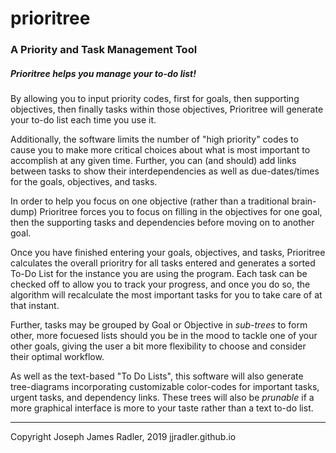 # prioritree
### A Priority and Task Management Tool
##### Prioritree helps you manage your to-do list!
By allowing you to input priority codes, first for goals, then supporting objectives,
then finally tasks within those objectives, Prioritree will generate your to-do
list each time you use it.

Additionally, the software limits the number of "high priority" codes to cause
you to make more critical choices about what is most important to accomplish at
any given time. Further, you can (and should) add links between tasks to show
their interdependencies as well as due-dates/times for the goals, objectives, and
tasks.

In order to help you focus on one objective (rather than a traditional brain-dump)
Prioritree forces you to focus on filling in the objectives for one goal, then
the supporting tasks and dependencies before moving on to another goal.

Once you have finished entering your goals, objectives, and tasks, Prioritree
calculates the overall prioritry for all tasks entered and generates a sorted
To-Do List for the instance you are using the program. Each task can be checked off
to allow you to track your progress, and once you do so, the algorithm will
recalculate the most important tasks for you to take care of at that instant.

Further, tasks may be grouped by Goal or Objective in _sub-trees_ to form
other, more focuesed lists should you be in the mood to tackle one of your other
goals, giving the user a bit more flexibility to choose and consider their
optimal workflow.

As well as the text-based "To Do Lists", this software will also generate
tree-diagrams incorporating customizable color-codes for important tasks,
urgent tasks, and dependency links. These trees will also be _prunable_ if a more
graphical interface is more to your taste rather than a text to-do list.

---
Copyright Joseph James Radler, 2019
jjradler.github.io
